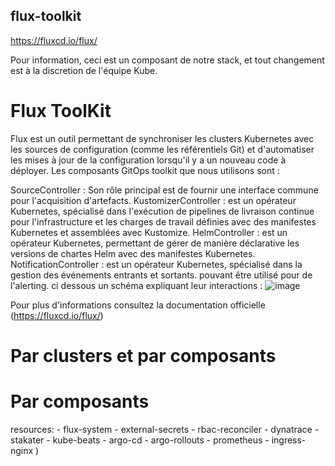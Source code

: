 ## flux-toolkit
https://fluxcd.io/flux/

Pour information, ceci est un composant de notre stack, et tout changement est à la discretion de l'équipe Kube.

# Flux ToolKit
Flux est un outil permettant de synchroniser les clusters Kubernetes avec les sources de configuration (comme les référentiels Git) et d'automatiser les mises à jour de la configuration lorsqu'il y a un nouveau code à déployer. Les composants GitOps toolkit que nous utilisons sont :

SourceController : Son rôle principal  est de fournir une interface commune pour l'acquisition d'artefacts.
KustomizerController : est un opérateur Kubernetes, spécialisé dans l'exécution de pipelines de livraison continue pour l'infrastructure et les charges de travail définies avec des manifestes Kubernetes et assemblées avec Kustomize.
HelmController : est un opérateur Kubernetes, permettant de gérer de manière déclarative les versions de chartes Helm avec des manifestes Kubernetes. 
NotificationController : est un opérateur Kubernetes, spécialisé dans la gestion des événements entrants et sortants. pouvant être utilisé pour de l'alerting.
ci dessous un schéma expliquant leur interactions :
![image](https://github.com/user-attachments/assets/c49f2566-f229-4e79-890a-2fb22a58884d)

Pour plus d'informations consultez la documentation officielle (https://fluxcd.io/flux/)

# Par clusters et par composants
   # Par composants 
   resources:
    - flux-system
    - external-secrets
    - rbac-reconciler
    - dynatrace
    - stakater
    - kube-beats
    - argo-cd
    - argo-rollouts
    - prometheus
    - ingress-nginx )
